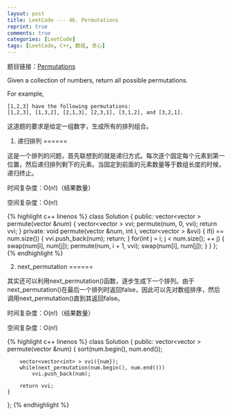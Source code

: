 ```yaml
---
layout: post
title: LeetCode --- 46. Permutations
reprint: true
comments: true
categories: [LeetCode]
tags: [LeetCode, C++, 数组, 贪心]
---
```



题目链接：[Permutations](https://oj.leetcode.com/problems/permutations/ ) 

Given a collection of numbers, return all possible permutations. 

For example, 

    [1,2,3] have the following permutations: 
    [1,2,3], [1,3,2], [2,1,3], [2,3,1], [3,1,2], and [3,2,1]. 

这道题的要求是给定一组数字，生成所有的排列组合。

1. 递归排列
======

这是一个排列的问题，首先联想到的就是递归方式。每次逐个固定每个元素到第一位置，然后递归排列剩下的元素。当固定到前面的元素数量等于数组长度的时候，递归终止。

时间复杂度：O(n!)（结果数量）

空间复杂度：O(n!)

{% highlight c++ linenos %}
class Solution
{
public:
    vector<vector<int> > permute(vector<int> &num)
    {
        vector<vector<int> > vvi;
        permute(num, 0, vvi);
        return vvi;
    }
private:
    void permute(vector<int> &num, int i, vector<vector<int> > &vvi)
    {
        if(i == num.size())
        {
            vvi.push_back(num);
            return;
        }
        for(int j = i; j < num.size(); ++ j)
        {
            swap(num[i], num[j]);
            permute(num, i + 1, vvi);
            swap(num[i], num[j]);
        }
    }
};
{% endhighlight %}

2. next_permutation
======

其实还可以利用next_permutation()函数，逐步生成下一个排列。由于next_permutation()在最后一个排列时返回false，因此可以先对数组排序，然后调用next_permutation()直到其返回false。

时间复杂度：O(n!)（结果数量）

空间复杂度：O(n!)

{% highlight c++ linenos %}
class Solution
{
public:
    vector<vector<int> > permute(vector<int> &num)
    {
        sort(num.begin(), num.end());
        
        vector<vector<int> > vvi({num});
        while(next_permutation(num.begin(), num.end()))
            vvi.push_back(num);
        
        return vvi;
    }
};
{% endhighlight %}
